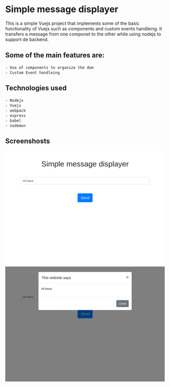 # Simple message displayer

This is a simple Vuejs project that implements some of the basic functionality of Vuejs such as components and custom events handleing.
It transfers a message from one componet to the other while using nodejs to support de backend.

## Some of the main features are:
	- Use of components to organize the dom
	- Custom Event handleing


## Technologies used
	- Nodejs
	- Vuejs
	- webpack
	- express
	- babel
	- nodemon

## Screenshosts
![Screenshot1](https://github.com/elviserikvan/vue-message-displayer/blob/master/project-screenshots/Screenshot-1.png)
![Screenshot2](https://github.com/elviserikvan/vue-message-displayer/blob/master/project-screenshots/Screenshot-2.png)
